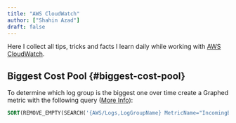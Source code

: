 ```yaml
---
title: "AWS CloudWatch"
author: ["Shahin Azad"]
draft: false
---
```


Here I collect all tips, tricks and facts I learn daily while working
with [AWS CloudWatch](https://aws.amazon.com/cloudwatch/).


## Biggest Cost Pool {#biggest-cost-pool}

To determine which log group is the biggest one over time create a
Graphed metric with the following query ([More Info](https://repost.aws/knowledge-center/cloudwatch-logs-bill-increase)):

```sql
SORT(REMOVE_EMPTY(SEARCH('{AWS/Logs,LogGroupName} MetricName="IncomingBytes"', 'Sum', 2592000)),SUM, DESC)
```

